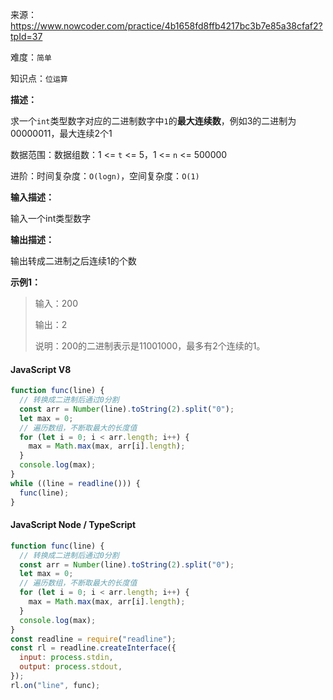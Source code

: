 来源：<https://www.nowcoder.com/practice/4b1658fd8ffb4217bc3b7e85a38cfaf2?tpId=37>

难度：`简单`

知识点：`位运算`

**描述：**

求一个`int`类型数字对应的二进制数字中`1`的**最大连续数**，例如3的二进制为00000011，最大连续2个1

数据范围：数据组数：1 <= `t` <= 5，1 <= `n` <= 500000

进阶：时间复杂度：`O(logn)`，空间复杂度：`O(1)`

**输入描述：**

输入一个int类型数字

**输出描述：**

输出转成二进制之后连续1的个数

**示例1：**

> 输入：200
>
> 输出：2
>
> 说明：200的二进制表示是11001000，最多有2个连续的1。

<!-- tabs:start -->

#### **JavaScript V8**

```javascript
function func(line) {
  // 转换成二进制后通过0分割
  const arr = Number(line).toString(2).split("0");
  let max = 0;
  // 遍历数组，不断取最大的长度值
  for (let i = 0; i < arr.length; i++) {
    max = Math.max(max, arr[i].length);
  }
  console.log(max);
}
while ((line = readline())) {
  func(line);
}
```

#### **JavaScript Node / TypeScript**

```javascript
function func(line) {
  // 转换成二进制后通过0分割
  const arr = Number(line).toString(2).split("0");
  let max = 0;
  // 遍历数组，不断取最大的长度值
  for (let i = 0; i < arr.length; i++) {
    max = Math.max(max, arr[i].length);
  }
  console.log(max);
}
const readline = require("readline");
const rl = readline.createInterface({
  input: process.stdin,
  output: process.stdout,
});
rl.on("line", func);
```

<!-- tabs:end -->
